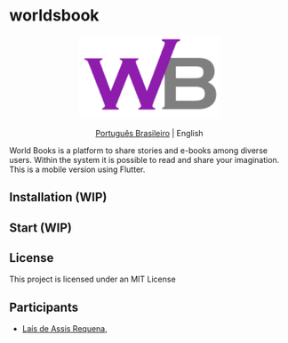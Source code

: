 # worldsbook

<div align="center">
	<img src="https://raw.githubusercontent.com/brunoserrate/worldsbook/main/wbweb/public/icons/wb_icon_alter.png" width="50%" alt="logo">
</div>

<p align="center">
    <a href="../../README.md">Português Brasileiro</a> |
    <span>English</span>
</p>

<div align="center">
</div>

World Books is a platform to share stories and e-books among diverse users.
Within the system it is possible to read and share your imagination.
This is a mobile version using Flutter.

## Installation (WIP)


## Start (WIP)

## License

This project is licensed under an MIT License

## Participants

- [Laís de Assis Requena,](https://github.com/LAISRCROFT)
